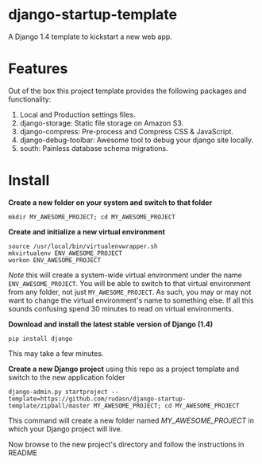 django-startup-template
=======================

A Django 1.4 template to kickstart a new web app.

Features
========
Out of the box this project template provides the following packages and 
functionality:

1. Local and Production settings files.
2. django-storage: Static file storage on Amazon S3.
3. django-compress: Pre-process and Compress CSS & JavaScript.
4. django-debug-toolbar: Awesome tool to debug your django site locally.
5. south: Painless database schema migrations.


Install
=======
**Create a new folder on your system and switch to that folder**

```
mkdir MY_AWESOME_PROJECT; cd MY_AWESOME_PROJECT
```

**Create and initialize a new virtual environment**

```
source /usr/local/bin/virtualenvwrapper.sh
mkvirtualenv ENV_AWESOME_PROJECT
workon ENV_AWESOME_PROJECT
```

*Note* this will create a system-wide virtual environment under the name
```ENV_AWESOME_PROJECT```. You will be able to switch to that virtual 
environment from any folder, not just ```MY_AWESOME_PROJECT```. As such, you
may or may not want to change the virtual environment's name to something else.
If all this sounds confusing spend 30 minutes to read on virtual environments.

**Download and install the latest stable version of Django (1.4)**

```
pip install django
```

This may take a few minutes.

**Create a new Django project** using this repo as a project template and 
switch to the new application folder

```
django-admin.py startproject --template=https://github.com/rudasn/django-startup-template/zipball/master MY_AWESOME_PROJECT; cd MY_AWESOME_PROJECT
```

This command will create a new folder named *MY_AWESOME_PROJECT* in which your Django 
project will live.

Now browse to the new project's directory and follow the instructions in README


